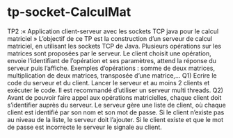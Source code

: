# tp-socket-CalculMat
TP2 :« Application client-serveur avec les sockets TCP java pour le calcul matriciel »
L’objectif de ce TP est la construction d’un serveur de calcul matriciel, en utilisant les sockets
TCP de Java.
Plusieurs opérations sur les matrices sont proposées par le serveur.
Le client choisit une opération, envoie l’identifiant de l’opération et ses paramètres, attend la
réponse du serveur puis l’affiche.
Exemples d’opérations : somme de deux matrices, multiplication de deux matrices, transposée
d’une matrice,…
Q1) Ecrire le code du serveur et du client. Lancer le serveur et au moins 2 clients et exécuter le
code. Il est recommandé d’utiliser un serveur multi threads.
Q2) Avant de pouvoir faire appel aux opérations matricielles, chaque client doit s’identifier
auprès du serveur.
Le serveur gère une liste de client, où chaque client est identifié par son nom et son mot de
passe. Si le client n’existe pas au niveau de la liste, le serveur doit l’ajouter. Si le client existe
et que le mot de passe est incorrecte le serveur le signale au client.
